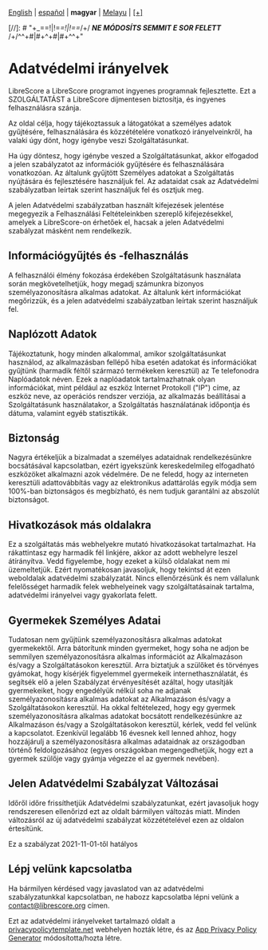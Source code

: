 <div dir="ltr" align="left">

‎[English](/docs/en/PRIVACY-POLICY.md) | ‎[español](/docs/es/POLÍTICA-DE-PRIVACIDAD.md) | ‎**magyar** | ‎[Melayu](/docs/ms/DASAR-PRIVASI.md) | ‎[[+]](https://weblate.librescore.org/projects/librescore/docs)

[//]: # "\+\_==!|!=_=!|!==_/+/ ***NE MÓDOSÍTS SEMMIT E SOR FELETT*** /+/^^+#|#+^+#|#+^^\+\"

# Adatvédelmi irányelvek

LibreScore a LibreScore programot ingyenes programnak fejlesztette. Ezt a SZOLGÁLTATÁST a LibreScore díjmentesen biztosítja, és ingyenes felhasználásra szánja.

Az oldal célja, hogy tájékoztassuk a látogatókat a személyes adatok gyűjtésére, felhasználására és közzétételére vonatkozó irányelveinkről, ha valaki úgy dönt, hogy igénybe veszi Szolgáltatásunkat.

Ha úgy döntesz, hogy igénybe veszed a Szolgáltatásunkat, akkor elfogadod a jelen szabályzatot az információk gyűjtésére és felhasználására vonatkozóan. Az általunk gyűjtött Személyes adatokat a Szolgáltatás nyújtására és fejlesztésére használjuk fel. Az adataidat csak az Adatvédelmi szabályzatban leírtak szerint használjuk fel és osztjuk meg.

A jelen Adatvédelmi szabályzatban használt kifejezések jelentése megegyezik a Felhasználási Feltételeinkben szereplő kifejezésekkel, amelyek a LibreScore-on érhetőek el, hacsak a jelen Adatvédelmi szabályzat másként nem rendelkezik.

## Információgyűjtés és -felhasználás

A felhasználói élmény fokozása érdekében Szolgáltatásunk használata során megkövetelhetjük, hogy megadj számunkra bizonyos személyazonosításra alkalmas adatokat. Az általunk kért információkat megőrizzük, és a jelen adatvédelmi szabályzatban leírtak szerint használjuk fel.

## Naplózott Adatok

Tájékoztatunk, hogy minden alkalommal, amikor szolgáltatásunkat használod, az alkalmazásban fellépő hiba esetén adatokat és információkat gyűjtünk (harmadik féltől származó termékeken keresztül) az Te telefonodra Naplóadatok néven. Ezek a naplóadatok tartalmazhatnak olyan információkat, mint például az eszköz Internet Protokoll (\"IP\") címe, az eszköz neve, az operációs rendszer verziója, az alkalmazás beállításai a Szolgáltatásunk használatakor, a Szolgáltatás használatának időpontja és dátuma, valamint egyéb statisztikák.

## Biztonság

Nagyra értékeljük a bizalmadat a személyes adataidnak rendelkezésünkre bocsátásával kapcsolatban, ezért igyekszünk kereskedelmileg elfogadható eszközöket alkalmazni azok védelmére. De ne feledd, hogy az interneten keresztüli adattovábbítás vagy az elektronikus adattárolás egyik módja sem 100%-ban biztonságos és megbízható, és nem tudjuk garantálni az abszolút biztonságot.

## Hivatkozások más oldalakra

Ez a szolgáltatás más webhelyekre mutató hivatkozásokat tartalmazhat. Ha rákattintasz egy harmadik fél linkjére, akkor az adott webhelyre leszel átírányítva. Vedd figyelembe, hogy ezeket a külső oldalakat nem mi üzemeltetjük. Ezért nyomatékosan javasoljuk, hogy tekintsd át ezen weboldalak adatvédelmi szabályzatát. Nincs ellenőrzésünk és nem vállalunk felelősséget harmadik felek webhelyeinek vagy szolgáltatásainak tartalma, adatvédelmi irányelvei vagy gyakorlata felett.

## Gyermekek Személyes Adatai

Tudatosan nem gyűjtünk személyazonosításra alkalmas adatokat gyermekektől. Arra bátorítunk minden gyermeket, hogy soha ne adjon be semmilyen személyazonosításra alkalmas információt az Alkalmazáson és/vagy a Szolgáltatásokon keresztül. Arra biztatjuk a szülőket és törvényes gyámokat, hogy kísérjék figyelemmel gyermekeik internethasználatát, és segítsék elő a jelen Szabályzat érvényesítését azáltal, hogy utasítják gyermekeiket, hogy engedélyük nélkül soha ne adjanak személyazonosításra alkalmas adatokat az Alkalmazáson és/vagy a Szolgáltatásokon keresztül. Ha okkal feltételezed, hogy egy gyermek személyazonosításra alkalmas adatokat bocsátott rendelkezésünkre az Alkalmazáson és/vagy a Szolgáltatásokon keresztül, kérlek, vedd fel velünk a kapcsolatot. Ezenkívül legalább 16 évesnek kell lenned ahhoz, hogy hozzájárulj a személyazonosításra alkalmas adataidnak az országodban történő feldolgozásához (egyes országokban megengedhetjük, hogy ezt a gyermek szülője vagy gyámja végezze el az gyermek nevében).

## Jelen Adatvédelmi Szabályzat Változásai

Időről időre frissíthetjük Adatvédelmi szabályzatunkat, ezért javasoljuk hogy rendszeresen ellenőrizd ezt az oldalt bármilyen változás miatt. Minden változásról az új adatvédelmi szabályzat közzétételével ezen az oldalon értesítünk.

Ez a szabályzat 2021-11-01-től hatályos

## Lépj velünk kapcsolatba

Ha bármilyen kérdésed vagy javaslatod van az adatvédelmi szabályzatunkkal kapcsolatban, ne habozz kapcsolatba lépni velünk a [contact@librescore.org](mailto:contact@librescore.org) címen.

Ezt az adatvédelmi irányelveket tartalmazó oldalt a [privacypolicytemplate.net](https://privacypolicytemplate.net) webhelyen hozták létre, és az [App Privacy Policy Generator](https://app-privacy-policy-generator.nisrulz.com) módosította/hozta létre.
